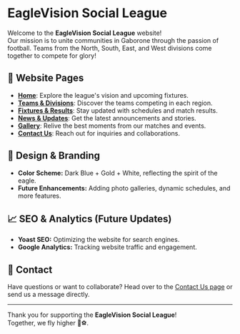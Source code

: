 # EagleVision Social League

Welcome to the **EagleVision Social League** website!  
Our mission is to unite communities in Gaborone through the passion of football. Teams from the North, South, East, and West divisions come together to compete for glory!

## 🌟 Website Pages
- **[Home](https://EagleVision97.github.io/eaglevision-league/index.html)**: Explore the league's vision and upcoming fixtures.
- **[Teams & Divisions](https://EagleVision97.github.io/eaglevision-league/teams.html)**: Discover the teams competing in each region.
- **[Fixtures & Results](https://EagleVision97.github.io/eaglevision-league/fixtures.html)**: Stay updated with schedules and match results.
- **[News & Updates](https://EagleVision97.github.io/eaglevision-league/news.html)**: Get the latest announcements and stories.
- **[Gallery](https://EagleVision97.github.io/eaglevision-league/gallery.html)**: Relive the best moments from our matches and events.
- **[Contact Us](https://EagleVision97.github.io/eaglevision-league/contact.html)**: Reach out for inquiries and collaborations.

## 🎨 Design & Branding
- **Color Scheme:** Dark Blue + Gold + White, reflecting the spirit of the eagle.
- **Future Enhancements:** Adding photo galleries, dynamic schedules, and more features.

## 📈 SEO & Analytics (Future Updates)
- **Yoast SEO:** Optimizing the website for search engines.
- **Google Analytics:** Tracking website traffic and engagement.

## 💬 Contact
Have questions or want to collaborate? Head over to the [Contact Us page](https://EagleVision97.github.io/eaglevision-league/contact.html) or send us a message directly.

---

Thank you for supporting the **EagleVision Social League**!  
Together, we fly higher 🦅⚽.
